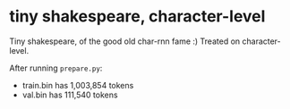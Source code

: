 
# tiny shakespeare, character-level

Tiny shakespeare, of the good old char-rnn fame :) Treated on character-level.

After running `prepare.py`:

- train.bin has 1,003,854 tokens
- val.bin has 111,540 tokens
